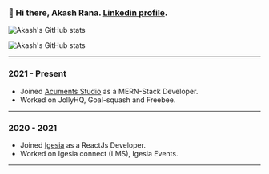 ###  👋 Hi there, Akash Rana. [Linkedin profile](https://www.linkedin.com/in/akash-rana-b485871aa/).

![Akash's GitHub stats](https://github-readme-stats.vercel.app/api?username=Akash1298&show_icons=true&theme=radical)

![Akash's GitHub stats](https://github-readme-stats.vercel.app/api/top-langs?username=Akash1298&show_icons=true&locale=en&layout=compact&theme=tokyonight)


---------
### 2021 - Present

-   Joined  [Acuments Studio](https://acuments.com/)  as a MERN-Stack Developer.
-   Worked on JollyHQ, Goal-squash and Freebee.

----------

### 2020 - 2021

-   Joined  [Igesia](https://igesia.co/)  as a ReactJs Developer.
-   Worked on Igesia connect (LMS), Igesia Events.

----------
